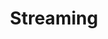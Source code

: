 ---
title: Streaming
description: Change your streaming status
parameters:
  - name: ObsConnection
  - name: State
    type: Select
    required: true
    description: |
      Choose the streaming state

      - `Start`: Start your streaming
      - `Stop`: Stop your streaming
variables: []
csharpMethods:
  - ObsStopStreaming
  - ObsStartStreaming
---